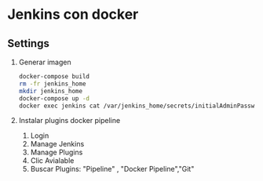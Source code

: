 # Jenkins con docker

## Settings

1. Generar imagen
    ```bash         
    docker-compose build
    rm -fr jenkins_home
    mkdir jenkins_home
    docker-compose up -d
    docker exec jenkins cat /var/jenkins_home/secrets/initialAdminPassword
    ``` 

1. Instalar plugins docker pipeline
    1. Login
    1. Manage Jenkins
    1. Manage Plugins
    1. Clic Avialable
    1. Buscar Plugins: "Pipeline" , "Docker Pipeline","Git"

